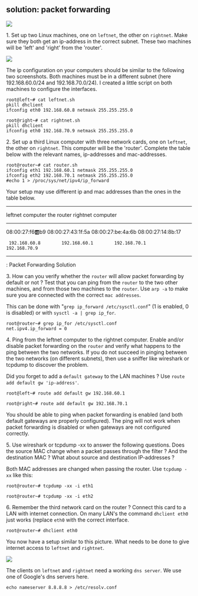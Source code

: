 ## solution: packet forwarding

![](../images/LAN_networks.png)

1\. Set up two Linux machines, one on `leftnet`, the other on
`rightnet`. Make sure they both get an ip-address in the correct subnet.
These two machines will be \'left\' and \'right\' from the \'router\'.

![](../images/leftnet_rightnet_router2.png)

The ip configuration on your computers should be similar to the
following two screenshots. Both machines must be in a different subnet
(here 192.168.60.0/24 and 192.168.70.0/24). I created a little script on
both machines to configure the interfaces.

    root@left~# cat leftnet.sh
    pkill dhclient
    ifconfig eth0 192.168.60.8 netmask 255.255.255.0

    root@right~# cat rightnet.sh
    pkill dhclient
    ifconfig eth0 192.168.70.9 netmask 255.255.255.0

2\. Set up a third Linux computer with three network cards, one on
`leftnet`, the other on `rightnet`. This computer will be the
\'router\'. Complete the table below with the relevant names,
ip-addresses and mac-addresses.

    root@router~# cat router.sh
    ifconfig eth1 192.168.60.1 netmask 255.255.255.0
    ifconfig eth2 192.168.70.1 netmask 255.255.255.0
    #echo 1 > /proc/sys/net/ipv4/ip_forward

Your setup may use different ip and mac addresses than the ones in the
table below.

  -------------------------------------------------------------------------------
   leftnet computer       the router                           rightnet computer
  ------------------- ------------------- ------------------- -------------------
   08:00:27:f6:ab:b9   08:00:27:43:1f:5a   08:00:27:be:4a:6b   08:00:27:14:8b:17

     192.168.60.8        192.168.60.1        192.168.70.1        192.168.70.9
  -------------------------------------------------------------------------------

  : Packet Forwarding Solution

3\. How can you verify whether the `router` will allow packet forwarding
by default or not ? Test that you can ping from the `router` to the two
other machines, and from those two machines to the `router`. Use
`arp -a` to make sure you are connected with the correct
`mac addresses`.

This can be done with \"`grep ip_forward /etc/sysctl.conf`\" (1 is
enabled, 0 is disabled) or with `sysctl -a | grep ip_for`.

    root@router~# grep ip_for /etc/sysctl.conf 
    net.ipv4.ip_forward = 0

4\. Ping from the leftnet computer to the rightnet computer. Enable
and/or disable packet forwarding on the `router` and verify what happens
to the ping between the two networks. If you do not succeed in pinging
between the two networks (on different subnets), then use a sniffer like
wireshark or tcpdump to discover the problem.

Did you forget to add a `default gateway` to the LAN machines ? Use
`route add default gw 'ip-address'`.

    root@left~# route add default gw 192.168.60.1

    root@right~# route add default gw 192.168.70.1

You should be able to ping when packet forwarding is enabled (and both
default gateways are properly configured). The ping will not work when
packet forwarding is disabled or when gateways are not configured
correctly.

5\. Use wireshark or tcpdump -xx to answer the following questions. Does
the source MAC change when a packet passes through the filter ? And the
destination MAC ? What about source and destination IP-addresses ?

Both MAC addresses are changed when passing the router. Use
`tcpdump -xx` like this:

    root@router~# tcpdump -xx -i eth1

    root@router~# tcpdump -xx -i eth2

6\. Remember the third network card on the router ? Connect this card to
a LAN with internet connection. On many LAN\'s the command
`dhclient eth0` just works (replace `eth0` with the correct interface.

    root@router~# dhclient eth0

You now have a setup similar to this picture. What needs to be done to
give internet access to `leftnet` and `rightnet`.

![](../images/leftnet_rightnet_router3.png)

The clients on `leftnet` and `rightnet` need a working `dns server`. We
use one of Google\'s dns servers here.

    echo nameserver 8.8.8.8 > /etc/resolv.conf

